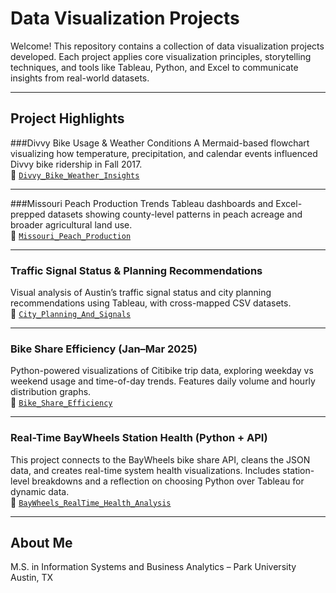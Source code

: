 # Data Visualization Projects

Welcome!
This repository contains a collection of data visualization projects developed. Each project applies core visualization principles, storytelling techniques, and tools like Tableau, Python, and Excel to communicate insights from real-world datasets.

---

## Project Highlights

###Divvy Bike Usage & Weather Conditions
A Mermaid-based flowchart visualizing how temperature, precipitation, and calendar events influenced Divvy bike ridership in Fall 2017.  
📂 [`Divvy_Bike_Weather_Insights`](./Divvy_Bike_Weather_Insights)

---

###Missouri Peach Production Trends
Tableau dashboards and Excel-prepped datasets showing county-level patterns in peach acreage and broader agricultural land use.  
📂 [`Missouri_Peach_Production`](./Missouri_Peach_Production)

---

### Traffic Signal Status & Planning Recommendations
Visual analysis of Austin’s traffic signal status and city planning recommendations using Tableau, with cross-mapped CSV datasets.  
📂 [`City_Planning_And_Signals`](./City_Planning_And_Signals)

---

### Bike Share Efficiency (Jan–Mar 2025)
Python-powered visualizations of Citibike trip data, exploring weekday vs weekend usage and time-of-day trends. Features daily volume and hourly distribution graphs.  
📂 [`Bike_Share_Efficiency`](./Bike_Share_Efficiency)

---

###  Real-Time BayWheels Station Health (Python + API)
This project connects to the BayWheels bike share API, cleans the JSON data, and creates real-time system health visualizations. Includes station-level breakdowns and a reflection on choosing Python over Tableau for dynamic data.  
📂 [`BayWheels_RealTime_Health_Analysis`](./BayWheels_RealTime_Health_Analysis)

---

## About Me

M.S. in Information Systems and Business Analytics – Park University  
 Austin, TX  

